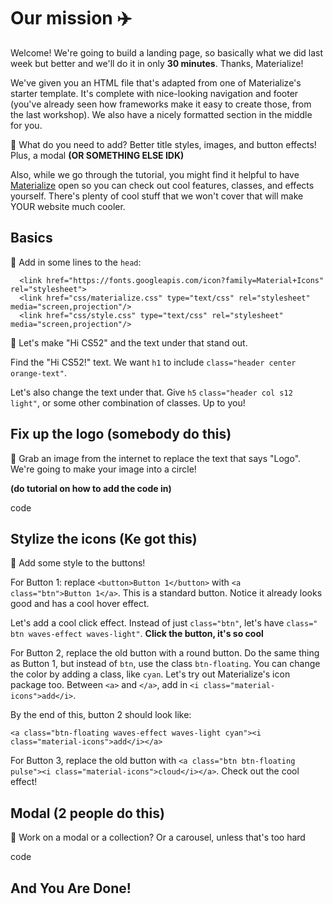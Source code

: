 # Our mission :airplane:

Welcome! We're going to build a landing page, so basically what we did last week but better and we'll do it in only **30 minutes**. Thanks, Materialize!

We've given you an HTML file that's adapted from one of Materialize's starter template. It's complete with nice-looking navigation and footer (you've already seen how frameworks make it easy to create those, from the last workshop). We also have a nicely formatted section in the middle for you.

🚀 What do you need to add? Better title styles, images, and button effects! Plus, a modal **(OR SOMETHING ELSE IDK)**

Also, while we go through the tutorial, you might find it helpful to have <a href="http://materializecss.com/">Materialize</a> open so you can check out cool features, classes, and effects yourself. There's plenty of cool stuff that we won't cover that will make YOUR website much cooler.

## Basics

🚀 Add in some lines to the `head`:

```
  <link href="https://fonts.googleapis.com/icon?family=Material+Icons" rel="stylesheet">
  <link href="css/materialize.css" type="text/css" rel="stylesheet" media="screen,projection"/>
  <link href="css/style.css" type="text/css" rel="stylesheet" media="screen,projection"/>
```

🚀 Let's make "Hi CS52" and the text under that stand out.

Find the "Hi CS52!" text. We want `h1` to include `class="header center orange-text"`.

Let's also change the text under that. Give `h5` `class="header col s12 light"`, or some other combination of classes. Up to you!


## Fix up the logo (somebody do this)

🚀 Grab an image from the internet to replace the text that says "Logo". We're going to make your image into a circle!

**(do tutorial on how to add the code in)**

code


## Stylize the icons (Ke got this)

🚀 Add some style to the buttons!

For Button 1: replace `<button>Button 1</button>` with `<a class="btn">Button 1</a>`. This is a standard button. Notice it already looks good and has a cool hover effect.

Let's add a cool click effect. Instead of just `class="btn"`, let's have `class=" btn waves-effect waves-light"`. **Click the button, it's so cool**

For Button 2, replace the old button with a round button. Do the same thing as Button 1, but instead of `btn`, use the class `btn-floating`. You can change the color by adding a class, like `cyan`. Let's try out Materialize's icon package too. Between `<a>` and `</a>`, add in `<i class="material-icons">add</i>`. 

By the end of this, button 2 should look like: 
```
<a class="btn-floating waves-effect waves-light cyan"><i class="material-icons">add</i></a>
```

For Button 3, replace the old button with `<a class="btn btn-floating pulse"><i class="material-icons">cloud</i></a>`. Check out the cool effect!

## Modal (2 people do this)

🚀 Work on a modal or a collection? Or a carousel, unless that's too hard

code




## And You Are Done!




